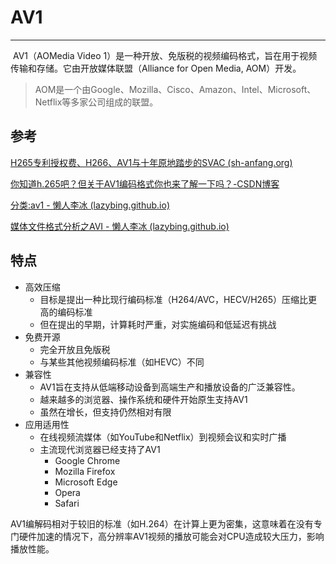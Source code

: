 # AV1

---

​		AV1（AOMedia Video 1）是一种开放、免版税的视频编码格式，旨在用于视频传输和存储。它由开放媒体联盟（Alliance for Open Media, AOM）开发。

> AOM是一个由Google、Mozilla、Cisco、Amazon、Intel、Microsoft、Netflix等多家公司组成的联盟。



## 参考

[H265专利授权费、H266、AV1与十年原地踏步的SVAC (sh-anfang.org)](http://www.sh-anfang.org/page/2/8/9060.html)

[你知道h.265吧？但关于AV1编码格式你也来了解一下吗？-CSDN博客](https://blog.csdn.net/cybozu/article/details/136641316)

[分类:av1 - 懒人李冰 (lazybing.github.io)](https://lazybing.github.io/blog/categories/av1/)

[媒体文件格式分析之AVI - 懒人李冰 (lazybing.github.io)](https://lazybing.github.io/blog/2016/07/24/avi-parse-format/)

## 特点

- 高效压缩
  - 目标是提出一种比现行编码标准（H264/AVC，HECV/H265）压缩比更高的编码标准
  - 但在提出的早期，计算耗时严重，对实施编码和低延迟有挑战
- 免费开源
  - 完全开放且免版税
  - 与某些其他视频编码标准（如HEVC）不同
- 兼容性
  - AV1旨在支持从低端移动设备到高端生产和播放设备的广泛兼容性。
  - 越来越多的浏览器、操作系统和硬件开始原生支持AV1
  - 虽然在增长，但支持仍然相对有限
- 应用适用性
  - 在线视频流媒体（如YouTube和Netflix）到视频会议和实时广播
  - 主流现代浏览器已经支持了AV1
    - Google Chrome
    - Mozilla Firefox
    - Microsoft Edge
    - Opera
    - Safari

​		AV1编解码相对于较旧的标准（如H.264）在计算上更为密集，这意味着在没有专门硬件加速的情况下，高分辨率AV1视频的播放可能会对CPU造成较大压力，影响播放性能。